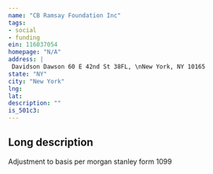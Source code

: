 ```yaml
---
name: "CB Ramsay Foundation Inc"
tags:
- social
- funding
ein: 116037054
homepage: "N/A"
address: |
 Davidson Dawson 60 E 42nd St 38FL, \nNew York, NY 10165
state: "NY"
city: "New York"
lng: 
lat: 
description: ""
is_501c3: 
---
```


## Long description

Adjustment to basis per morgan stanley form 1099
